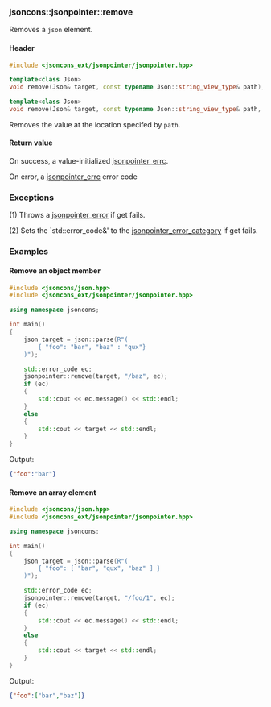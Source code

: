 ### jsoncons::jsonpointer::remove

Removes a `json` element.

#### Header
```c++
#include <jsoncons_ext/jsonpointer/jsonpointer.hpp>

template<class Json>
void remove(Json& target, const typename Json::string_view_type& path); // (1)

template<class Json>
void remove(Json& target, const typename Json::string_view_type& path, std::error_code& ec); // (2)
```

Removes the value at the location specifed by `path`.

#### Return value

On success, a value-initialized [jsonpointer_errc](jsonpointer_errc.md). 

On error, a [jsonpointer_errc](jsonpointer_errc.md) error code 

### Exceptions

(1) Throws a [jsonpointer_error](jsonpointer_error.md) if get fails.
 
(2) Sets the `std::error_code&' to the [jsonpointer_error_category](jsonpointer_errc.md) if get fails. 

### Examples

#### Remove an object member

```c++
#include <jsoncons/json.hpp>
#include <jsoncons_ext/jsonpointer/jsonpointer.hpp>

using namespace jsoncons;

int main()
{
    json target = json::parse(R"(
        { "foo": "bar", "baz" : "qux"}
    )");

    std::error_code ec;
    jsonpointer::remove(target, "/baz", ec);
    if (ec)
    {
        std::cout << ec.message() << std::endl;
    }
    else
    {
        std::cout << target << std::endl;
    }
}
```
Output:
```json
{"foo":"bar"}
```

#### Remove an array element

```c++
#include <jsoncons/json.hpp>
#include <jsoncons_ext/jsonpointer/jsonpointer.hpp>

using namespace jsoncons;

int main()
{
    json target = json::parse(R"(
        { "foo": [ "bar", "qux", "baz" ] }
    )");

    std::error_code ec;
    jsonpointer::remove(target, "/foo/1", ec);
    if (ec)
    {
        std::cout << ec.message() << std::endl;
    }
    else
    {
        std::cout << target << std::endl;
    }
}
```
Output:
```json
{"foo":["bar","baz"]}
```


